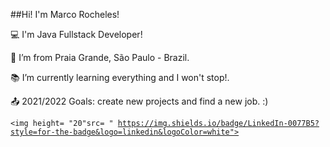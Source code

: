 ##Hi! I'm Marco Rocheles!

 

:computer: I'm Java Fullstack Developer!

:house_with_garden: I’m from Praia Grande, São Paulo - Brazil.

:books: I’m currently learning everything and I won't stop!.

:outbox_tray: 2021/2022 Goals: create new projects and find a new job. :)

<code><img height= "20"src= "	https://img.shields.io/badge/LinkedIn-0077B5?style=for-the-badge&logo=linkedin&logoColor=white"></code>
